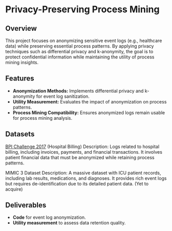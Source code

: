 # Privacy-Preserving Process Mining

## Overview
This project focuses on anonymizing sensitive event logs (e.g., healthcare data) while preserving essential process patterns. By applying privacy techniques such as differential privacy and k-anonymity, the goal is to protect confidential information while maintaining the utility of process mining insights.

## Features
- **Anonymization Methods:** Implements differential privacy and k-anonymity for event log sanitization.
- **Utility Measurement:** Evaluates the impact of anonymization on process patterns.
- **Process Mining Compatibility:** Ensures anonymized logs remain usable for process mining analysis.

## Datasets
[BPI Challenge 2017](https://data.4tu.nl/articles/dataset/BPI_Challenge_2017/12696884)
(Hospital Billing)
Description: Logs related to hospital billing, including invoices, payments, and financial transactions.
It involves patient financial data that must be anonymized while retaining process patterns.

MIMIC 3 Dataset
Description: A massive dataset with ICU patient records, including lab results, medications, and diagnoses.
It provides rich event logs but requires de-identification due to its detailed patient data.
(Yet to acquire)



## Deliverables
- **Code** for event log anonymization.
- **Utility measurement** to assess data retention quality.


